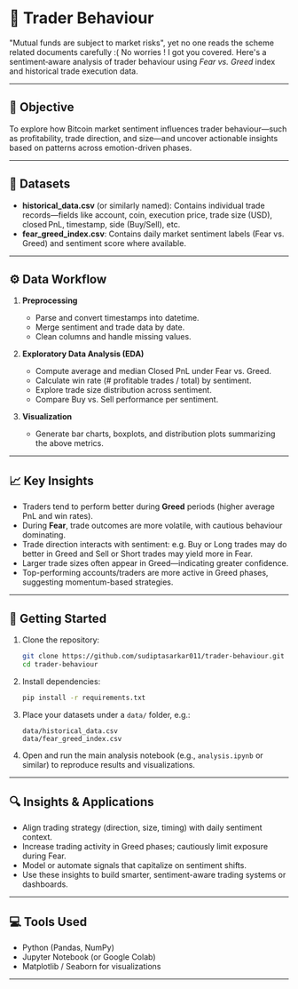 # 🧠 Trader Behaviour

"Mutual funds are subject to market risks", yet no one reads the scheme related documents carefully :( No worries ! I got you covered. Here's a sentiment‑aware analysis of trader behaviour using *Fear vs. Greed* index and historical trade execution data.

---

## 🎯 Objective

To explore how Bitcoin market sentiment influences trader behaviour—such as profitability, trade direction, and size—and uncover actionable insights based on patterns across emotion-driven phases.

---

## 📂 Datasets

- **historical_data.csv** (or similarly named): Contains individual trade records—fields like account, coin, execution price, trade size (USD), closed PnL, timestamp, side (Buy/Sell), etc.  
- **fear_greed_index.csv**: Contains daily market sentiment labels (Fear vs. Greed) and sentiment score where available.

---

## ⚙️ Data Workflow

1. **Preprocessing**
   - Parse and convert timestamps into datetime.
   - Merge sentiment and trade data by date.
   - Clean columns and handle missing values.

2. **Exploratory Data Analysis (EDA)**
   - Compute average and median Closed PnL under Fear vs. Greed.
   - Calculate win rate (# profitable trades / total) by sentiment.
   - Explore trade size distribution across sentiment.
   - Compare Buy vs. Sell performance per sentiment.

3. **Visualization**
   - Generate bar charts, boxplots, and distribution plots summarizing the above metrics.

---

## 📈 Key Insights

- Traders tend to perform better during **Greed** periods (higher average PnL and win rates).
- During **Fear**, trade outcomes are more volatile, with cautious behaviour dominating.
- Trade direction interacts with sentiment: e.g. Buy or Long trades may do better in Greed and Sell or Short trades may yield more in Fear.
- Larger trade sizes often appear in Greed—indicating greater confidence.
- Top-performing accounts/traders are more active in Greed phases, suggesting momentum-based strategies.

---

## 📝 Getting Started

1. Clone the repository:
   ```bash
   git clone https://github.com/sudiptasarkar011/trader-behaviour.git
   cd trader-behaviour
   ```
2. Install dependencies:
   ```bash
   pip install -r requirements.txt
   ```
3. Place your datasets under a `data/` folder, e.g.:
   ```
   data/historical_data.csv
   data/fear_greed_index.csv
   ```
4. Open and run the main analysis notebook (e.g., `analysis.ipynb` or similar) to reproduce results and visualizations.

---

## 🔍 Insights & Applications

- Align trading strategy (direction, size, timing) with daily sentiment context.
- Increase trading activity in Greed phases; cautiously limit exposure during Fear.
- Model or automate signals that capitalize on sentiment shifts.
- Use these insights to build smarter, sentiment-aware trading systems or dashboards.

---

## 💻 Tools Used

- Python (Pandas, NumPy)
- Jupyter Notebook (or Google Colab)
- Matplotlib / Seaborn for visualizations

---


